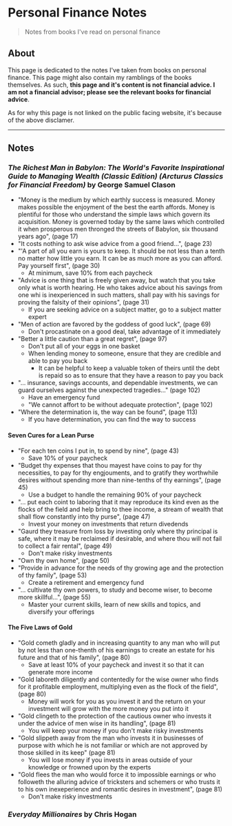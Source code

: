 # Personal Finance Notes

> Notes from books I've read on personal finance

## About

This page is dedicated to the notes I've taken from books on personal finance.
This page might also contain my ramblings of the books themselves. As such,
**this page and it's content is not financial advice. I am not a financial
advisor; please see the relevant books for financial advice**.

As for why this page is not linked on the public facing website, it's because of
the above disclamer.

______________________________________________________________________

## Notes

### *The Richest Man in Babylon: The World's Favorite Inspirational Guide to Managing Wealth (Classic Edition) (Arcturus Classics for Financial Freedom)* by George Samuel Clason

- "Money is the medium by which earthly success is measured. Money makes
  possible the enjoyment of the best the earth affords. Money is plentiful for
  those who understand the simple laws which govern its acquisition. Money is
  governed today by the same laws which controlled it when prosperous men
  thronged the streets of Babylon, six thousand years ago", (page 17)
- "It costs nothing to ask wise advice from a good friend...", (page 23)
- "'A part of all you earn is yours to keep. It should be not less than a tenth
  no matter how little you earn. It can be as much more as you can afford. Pay
  yourself first", (page 30)
  - At minimum, save 10% from each paycheck
- "Advice is one thing that is freely given away, but watch that you take only
  what is worth hearing. He who takes advice about his savings from one whi is
  inexperienced in such matters, shall pay with his savings for proving the
  falsity of their opinions", (page 31)
  - If you are seeking advice on a subject matter, go to a subject matter expert
- "Men of action are favored by the goddess of good luck", (page 69)
  - Don't procastinate on a good deal, take advantage of it immediately
- "Better a little caution than a great regret", (page 97)
  - Don't put all of your eggs in one basket
  - When lending money to someone, ensure that they are credible and able to pay
    you back
    - It can be helpful to keep a valuable token of theirs until the debt is
      repaid so as to ensure that they have a reason to pay you back
- "... insurance, savings accounts, and dependable investments, we can guard
  ourselves against the unexpected tragedies..." (page 102)
  - Have an emergency fund
  - "We cannot affort to be without adequate protection", (page 102)
- "Where the determination is, the way can be found", (page 113)
  - If you have determination, you can find the way to success

#### Seven Cures for a Lean Purse

- "For each ten coins I put in, to spend by nine", (page 43)
  - Save 10% of your paycheck
- "Budget thy expenses that thou mayest have coins to pay for thy necessities,
  to pay for thy engjouments, and to gratify they worthwhile desires without
  spending more than nine-tenths of thy earnings", (page 45)
  - Use a budget to handle the remaining 90% of your paycheck
- "... put each coint to laboring that it may reproduce its kind even as the
  flocks of the field and help bring to thee income, a stream of wealth that
  shall flow constantly into thy purse", (page 47)
  - Invest your money on investments that return divedends
- "Gaurd they treasure from loss by investing only where thy principal is safe,
  where it may be reclaimed if desirable, and where thou will not fail to
  collect a fair rental", (page 49)
  - Don't make risky investments
- "Own thy own home", (page 50)
- "Provide in advance for the needs of thy growing age and the protection of thy
  family", (page 53)
  - Create a retirement and emergency fund
- "... cultivate thy own powers, to study and become wiser, to become more
  skillful...", (page 55)
  - Master your current skills, learn of new skills and topics, and diversify
    your offerings

#### The Five Laws of Gold

- "Gold cometh gladly and in increasing quantity to any man who will put by not
  less than one-thenth of his earnings to create an estate for his future and
  that of his family", (page 80)
  - Save at least 10% of your paycheck and invest it so that it can generate
    more income
- "Gold laboreth diligently and contentedly for the wise owner who finds for it
  profitable employment, multiplying even as the flock of the field", (page 80)
  - Money will work for you as you invest it and the return on your investment
    will grow with the more money you put into it
- "Gold clingeth to the protection of the cautious owner who invests it under
  the advice of men wise in its handling", (page 81)
  - You will keep your money if you don't make risky investments
- "Gold slippeth away from the man who invests it in businesses of purpose with
  which he is not familiar or which are not approved by those skilled in its
  keep" (page 81)
  - You will lose money if you invests in areas outside of your knowledge or
    frowned upon by the experts
- "Gold flees the man who would force it to impossible earnings or who followeth
  the alluring advice of tricksters and schemers or who trusts it to his own
  inexeperience and romantic desires in investment", (page 81)
  - Don't make risky investments

### *Everyday Millionaires* by Chris Hogan
